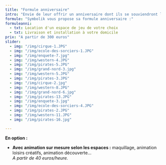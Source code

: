 ```yaml
---
title: "Formule anniversaire"
intro: "Envie de leur offrir un anniversaire dont ils se souviendront longtemps ?"
formule: "Symbolik vous propose sa formule anniversaire :"
formuleanni:
  - txt: Location d'un espace de jeu de votre choix
  - txt: Livraison et installation à votre domicile
prix: "A partir de 300 euros"
slider:
  - img: "/img/cirque-1.JPG"
  - img: "/img/ecole-des-sorciers-1.JPG"
  - img: "/img/enquete-7.jpg"
  - img: "/img/western-4.JPG"
  - img: "/img/pirates-5.JPG"
  - img: "/img/grand-nord-3.jpg"
  - img: "/img/western-5.JPG"
  - img: "/img/pirates-3.JPG"
  - img: "/img/cirque-2.jpg"
  - img: "/img/western-8.JPG"
  - img: "/img/grand-nord-6.jpg"
  - img: "/img/pirates-13.JPG"
  - img: "/img/enquete-3.jpg"
  - img: "/img/ecole-des-sorciers-4.JPG"    
  - img: "/img/pirates-2.JPG"
  - img: "/img/western-11.JPG"    
  - img: "/img/pirates-16.jpg"

---
```


**En option :**

- **Avec animation sur mesure selon les espaces :** maquillage, animation loisirs créatifs, animation découverte... <br>*A partir de 40 euros/heure.*

<!-- **Un kit cadeau sur mesure :** extrait de l'espace loué, un déguisement ou des accessoires pour prolonger le jeu après sa journée. <br> *A partir de 30 euros.*-->
